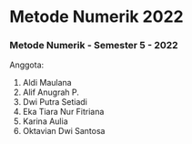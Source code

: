 # Metode Numerik 2022
### Metode Numerik - Semester 5 - 2022
Anggota:
1. Aldi Maulana
2. Alif Anugrah P.
3. Dwi Putra Setiadi
4. Eka Tiara Nur Fitriana
5. Karina Aulia
6. Oktavian Dwi Santosa
